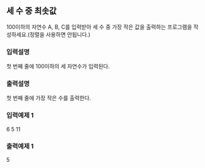 ## 세 수 중 최솟값

100이하의 자연수 A, B, C를 입력받아 세 수 중 가장 작은 값을 출력하는 프로그램을 작성하세요.(정렬을 사용하면 안됩니다.)

### 입력설명

첫 번째 줄에 100이하의 세 자연수가 입력된다.

### 출력설명

첫 번째 줄에 가장 작은 수를 출력한다.

### 입력예제 1

6 5 11

### 출력예제 1

5
